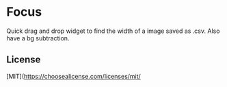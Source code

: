 # Focus

Quick drag and drop widget to find the width of a image saved as .csv. Also have a bg subtraction.


## License

[MIT](https://choosealicense.com/licenses/mit/
